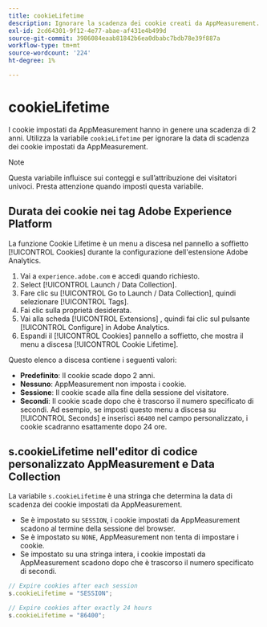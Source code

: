 ```yaml
---
title: cookieLifetime
description: Ignorare la scadenza dei cookie creati da AppMeasurement.
exl-id: 2cd64301-9f12-4e77-abae-af431e4b499d
source-git-commit: 3986084eaab81842b6ea0dbabc7bdb78e39f887a
workflow-type: tm+mt
source-wordcount: '224'
ht-degree: 1%

---
```


# cookieLifetime

I cookie impostati da AppMeasurement hanno in genere una scadenza di 2 anni. Utilizza la variabile `cookieLifetime` per ignorare la data di scadenza dei cookie impostati da AppMeasurement.

>[!NOTE]
>
>Questa variabile influisce sui conteggi e sull’attribuzione dei visitatori univoci. Presta attenzione quando imposti questa variabile.

## Durata dei cookie nei tag Adobe Experience Platform

La funzione Cookie Lifetime è un menu a discesa nel pannello a soffietto [!UICONTROL Cookies] durante la configurazione dell&#39;estensione Adobe Analytics.

1. Vai a `experience.adobe.com` e accedi quando richiesto.
1. Select [!UICONTROL Launch / Data Collection].
1. Fare clic su [!UICONTROL Go to Launch / Data Collection], quindi selezionare [!UICONTROL Tags].
1. Fai clic sulla proprietà desiderata.
1. Vai alla scheda [!UICONTROL Extensions] , quindi fai clic sul pulsante [!UICONTROL Configure] in Adobe Analytics.
1. Espandi il [!UICONTROL Cookies] pannello a soffietto, che mostra il menu a discesa [!UICONTROL Cookie Lifetime].

Questo elenco a discesa contiene i seguenti valori:

* **Predefinito**: Il cookie scade dopo 2 anni.
* **Nessuno**: AppMeasurement non imposta i cookie.
* **Sessione**: Il cookie scade alla fine della sessione del visitatore.
* **Secondi**: Il cookie scade dopo che è trascorso il numero specificato di secondi. Ad esempio, se imposti questo menu a discesa su [!UICONTROL Seconds] e inserisci `86400` nel campo personalizzato, i cookie scadranno esattamente dopo 24 ore.

## s.cookieLifetime nell&#39;editor di codice personalizzato AppMeasurement e Data Collection

La variabile `s.cookieLifetime` è una stringa che determina la data di scadenza dei cookie impostati da AppMeasurement.

* Se è impostato su `SESSION`, i cookie impostati da AppMeasurement scadono al termine della sessione del browser.
* Se è impostato su `NONE`, AppMeasurement non tenta di impostare i cookie.
* Se impostato su una stringa intera, i cookie impostati da AppMeasurement scadono dopo che è trascorso il numero specificato di secondi.

```js
// Expire cookies after each session
s.cookieLifetime = "SESSION";

// Expire cookies after exactly 24 hours
s.cookieLifetime = "86400";
```
